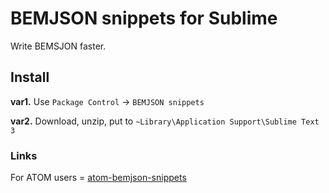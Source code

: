 # BEMJSON snippets for Sublime

Write BEMSJON faster.

## Install

**var1.** Use `Package Control` -> `BEMJSON snippets`

**var2.** Download, unzip, put to  `~Library\Application Support\Sublime Text 3`

### Links

For ATOM users = [atom-bemjson-snippets](https://github.com/verybigman/atom-bemjson-snippets)